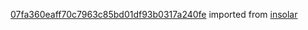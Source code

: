 [07fa360eaff70c7963c85bd01df93b0317a240fe](https://github.com/insolar/insolar/commit/07fa360eaff70c7963c85bd01df93b0317a240fe) imported from [insolar](https://github.com/insolar/insolar)

